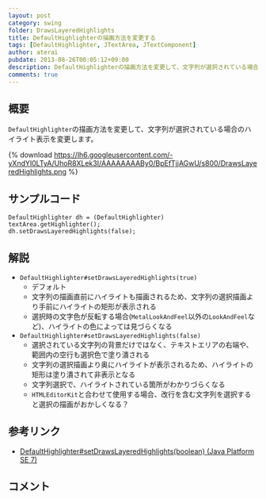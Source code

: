 ```yaml
---
layout: post
category: swing
folder: DrawsLayeredHighlights
title: DefaultHighlighterの描画方法を変更する
tags: [DefaultHighlighter, JTextArea, JTextComponent]
author: aterai
pubdate: 2013-08-26T00:05:12+09:00
description: DefaultHighlighterの描画方法を変更して、文字列が選択されている場合のハイライト表示を変更します。
comments: true
---
```

## 概要
`DefaultHighlighter`の描画方法を変更して、文字列が選択されている場合のハイライト表示を変更します。

{% download https://lh6.googleusercontent.com/-yXndYI0LTyA/UhoR8XLek3I/AAAAAAAABy0/BpEfTjjAGwU/s800/DrawsLayeredHighlights.png %}

## サンプルコード
<pre class="prettyprint"><code>DefaultHighlighter dh = (DefaultHighlighter) textArea.getHighlighter();
dh.setDrawsLayeredHighlights(false);
</code></pre>

## 解説
- `DefaultHighlighter#setDrawsLayeredHighlights(true)`
    - デフォルト
    - 文字列の描画直前にハイライトも描画されるため、文字列の選択描画より手前にハイライトの矩形が表示される
    - 選択時の文字色が反転する場合(`MetalLookAndFeel`以外の`LookAndFeel`など)、ハイライトの色によっては見づらくなる
- `DefaultHighlighter#setDrawsLayeredHighlights(false)`
    - 選択されている文字列の背景だけではなく、テキストエリアの右端や、範囲内の空行も選択色で塗り潰される
    - 文字列の選択描画より奥にハイライトが表示されるため、ハイライトの矩形は塗り潰されて非表示となる
    - 文字列選択で、ハイライトされている箇所がわかりづらくなる
    - `HTMLEditorKit`と合わせて使用する場合、改行を含む文字列を選択すると選択の描画がおかしくなる？

<!-- dummy comment line for breaking list -->

## 参考リンク
- [DefaultHighlighter#setDrawsLayeredHighlights(boolean) (Java Platform SE 7)](http://docs.oracle.com/javase/jp/7/api/javax/swing/text/DefaultHighlighter.html#setDrawsLayeredHighlights%28boolean%29)

<!-- dummy comment line for breaking list -->

## コメント
